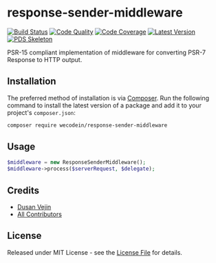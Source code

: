 # response-sender-middleware

[![Build Status][ico-build]][link-build]
[![Code Quality][ico-code-quality]][link-code-quality]
[![Code Coverage][ico-code-coverage]][link-code-coverage]
[![Latest Version][ico-version]][link-packagist]
[![PDS Skeleton][ico-pds]][link-pds]

PSR-15 compliant implementation of middleware for converting PSR-7 Response to HTTP output.

## Installation

The preferred method of installation is via [Composer](http://getcomposer.org/). Run the following command to install the latest version of a package and add it to your project's `composer.json`:

```bash
composer require wecodein/response-sender-middleware
```

## Usage

``` php
$middleware = new ResponseSenderMiddleware();
$middleware->process($serverRequest, $delegate);
```

## Credits

- [Dusan Vejin][link-author]
- [All Contributors][link-contributors]

## License

Released under MIT License - see the [License File](LICENSE) for details.


[ico-version]: https://img.shields.io/packagist/v/wecodein/response-sender-middleware.svg
[ico-build]: https://travis-ci.org/wecodein/response-sender-middleware.svg?branch=master
[ico-code-coverage]: https://img.shields.io/scrutinizer/coverage/g/wecodein/response-sender-middleware.svg
[ico-code-quality]: https://img.shields.io/scrutinizer/g/wecodein/response-sender-middleware.svg
[ico-pds]: https://img.shields.io/badge/pds-skeleton-blue.svg

[link-packagist]: https://packagist.org/packages/wecodein/response-sender-middleware
[link-build]: https://travis-ci.org/wecodein/response-sender-middleware
[link-code-coverage]: https://scrutinizer-ci.com/g/wecodein/response-sender-middleware/code-structure
[link-code-quality]: https://scrutinizer-ci.com/g/wecodein/response-sender-middleware
[link-pds]: https://github.com/php-pds/skeleton
[link-author]: https://github.com/dutekvejin
[link-contributors]: ../../contributors
